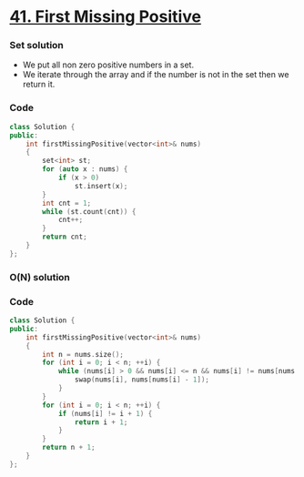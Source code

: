 # [41. First Missing Positive](https://leetcode.com/problems/first-missing-positive/)

### Set solution

-   We put all non zero positive numbers in a set.
-   We iterate through the array and if the number is not in the set then we return it.

### Code

```cpp
class Solution {
public:
    int firstMissingPositive(vector<int>& nums)
    {
        set<int> st;
        for (auto x : nums) {
            if (x > 0)
                st.insert(x);
        }
        int cnt = 1;
        while (st.count(cnt)) {
            cnt++;
        }
        return cnt;
    }
};
```

### O(N) solution

### Code

```cpp
class Solution {
public:
    int firstMissingPositive(vector<int>& nums)
    {
        int n = nums.size();
        for (int i = 0; i < n; ++i) {
            while (nums[i] > 0 && nums[i] <= n && nums[i] != nums[nums[i] - 1]) {
                swap(nums[i], nums[nums[i] - 1]);
            }
        }
        for (int i = 0; i < n; ++i) {
            if (nums[i] != i + 1) {
                return i + 1;
            }
        }
        return n + 1;
    }
};
```
